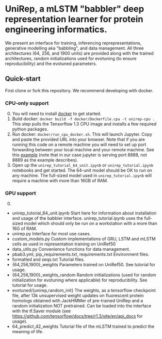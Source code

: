 # UniRep, a mLSTM "babbler" deep representation learner for protein engineering informatics.

We present an interface for training, inferencing reprepresentations, generative modelling aka "babbling", and data management. All three architectures (64, 256, and 1900 units) are provided along with the trained architectures, random initializations used for evotuning (to ensure reproducibility) and the evotuned parameters.

## Quick-start

First clone or fork this repository. We recommend developing with docker.

### CPU-only support
0. You will need to install [docker](https://www.docker.com/why-docker) to get started.
1. Build docker: `docker build -f docker/Dockerfile.cpu -t unirep-cpu .` This step pulls the Tensorflow 1.3 CPU image and installs a few required python packages.
2. Run docker: `docker/run_cpu_docker.sh`. This will launch Jupyter. Copy and paste the provided URL into your browser. Note that if you are running this code on a remote machine you will need to set up port forwarding between your local machine and your remote machine. See this [example](https://coderwall.com/p/ohk6cg/remote-access-to-ipython-notebooks-via-ssh) (note that in our case jupyter is serving port 8888, not 8889 as the example describes).
3. Open up the `unirep_tutorial_64_unit.ipynb` or `unirep_tutorial.ipynb` notebooks and get started. The 64-unit model should be OK to run on any machine. The full-sized model used in `unirep_tutorial.ipynb` will require a machine with more than 16GB of RAM.

### GPU support
0. 

- unirep_tutorial_64_unit.ipynb Start here for information about installation and usage of the babbler interface. unirep_tutorial.ipynb uses the full-sized model which should only be run on a workstation with a more than 16G of RAM. 
- unirep.py Interface for most use cases.
- custom_models.py Custom implementations of GRU, LSTM and mLSTM cells as used in representation training on UniRef50
- data_utils.py Convenience functions for data management.
- pbab3.yml, pip_requirements.txt, requirements.txt Environment files.
- formatted and seqs.txt Tutorial files.
- {64,256,1900}_weights Parameters trained on UniRef50. See tutorial for usage.
- {64,256,1900}_weights_random Random initializations (used for random initialization for evotuning where applicable) for reproducibility. See tutorial for usage.
- evotuned/{unirep,random_init} The weights, as a tensorflow checkpoint file, after 13k unsupervised weight updates on fluorescent protein homologs obtained with JackHMMer of pre-trained UniRep and a random initialization NOT pretrained. Can be loaded into the interface with the tf.Saver module (see https://github.com/tensorflow/docs/tree/r1.3/site/en/api_docs for usage).
- 64_predict_42_weights Tutorial file of the mLSTM trained to predict the meaning of life.
